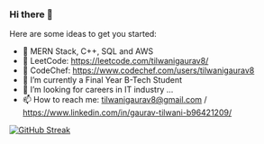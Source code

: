 ### Hi there 👋


Here are some ideas to get you started:

- 🔭 MERN Stack, C++, SQL and AWS
- 🔭 LeetCode: https://leetcode.com/tilwanigaurav8/
- 🔭 CodeChef: https://www.codechef.com/users/tilwanigaurav8
- 🌱 I’m currently a Final Year B-Tech Student
- 👯 I’m looking for careers in IT industry ...
- 📫 How to reach me: tilwanigaurav8@gmail.com / https://www.linkedin.com/in/gaurav-tilwani-b96421209/


[![GitHub Streak](https://github-readme-streak-stats.herokuapp.com?user=tilwanigaurav8&theme=dark&date_format=j%20M%5B%20Y%5D)](https://git.io/streak-stats)
